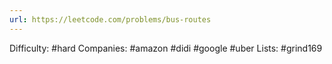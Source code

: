 ```yaml
---
url: https://leetcode.com/problems/bus-routes
---
```


Difficulty: #hard
Companies: #amazon #didi #google #uber
Lists: #grind169